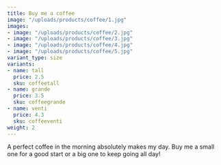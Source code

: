 ```yaml
---
title: Buy me a coffee
image: "/uploads/products/coffee/1.jpg"
images:
- image: "/uploads/products/coffee/2.jpg"
- image: "/uploads/products/coffee/3.jpg"
- image: "/uploads/products/coffee/4.jpg"
- image: "/uploads/products/coffee/5.jpg"
variant_type: size
variants:
- name: tall
  price: 2.5
  sku: coffeetall
- name: grande
  price: 3.5
  sku: coffeegrande
- name: venti
  price: 4.3
  sku: coffeeventi
weight: 2
---
```


A perfect coffee in the morning absolutely makes my day. Buy me a small one for a good start or a big one to keep going all day!
